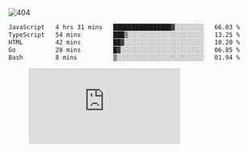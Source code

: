 ![404](https://user-images.githubusercontent.com/378023/89412096-6f759d80-d761-11ea-8c57-84b30ef3f2b1.png)

<!--START_SECTION:waka-->

```txt
JavaScript   4 hrs 31 mins   ████████████████▓░░░░░░░░   66.03 %
TypeScript   54 mins         ███▒░░░░░░░░░░░░░░░░░░░░░   13.25 %
HTML         42 mins         ██▓░░░░░░░░░░░░░░░░░░░░░░   10.20 %
Go           28 mins         █▓░░░░░░░░░░░░░░░░░░░░░░░   06.85 %
Bash         8 mins          ▒░░░░░░░░░░░░░░░░░░░░░░░░   01.94 %
```

<!--END_SECTION:waka-->
<figure><embed src="https://wakatime.com/share/@018b853e-267a-435d-a858-33e2b098b9d7/f3c3aa68-553a-4373-a9f9-2d456f62f780.svg"></embed></figure>
